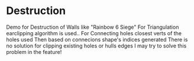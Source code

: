# Destruction
Demo for Destruction of Walls like "Rainbow 6 Siege"
For Triangulation earclipping algorithm is used..
For Connecting holes closest verts of the holes used 
Then based on connecions shape's indices generated
There is no solution for clipping existing holes or hulls edges 
I may try to solve this problem in the feature!
